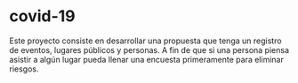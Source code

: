 # covid-19
Este proyecto consiste en desarrollar una propuesta que tenga un registro de eventos, lugares públicos y personas. A fin de que si una persona piensa asistir a algún lugar pueda llenar una encuesta primeramente para eliminar riesgos.
